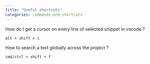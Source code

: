 ```yaml
---
title: "Useful shortcuts"
categories: commands-and-shortcuts
---
```


How do I get a cursor on every line of selected snippet in vscode ?

```markdown
alt + shift + i
```

How to search a text globally across the project ?

```markdown
cmd/ctrl + shift + f
```


